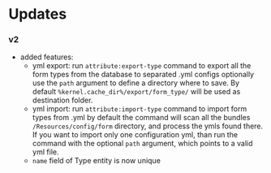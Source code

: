 # Updates

### v2

- added features:
    - yml export:
        run <code>attribute:export-type</code> command to export all the form types from the database to separated .yml configs
        optionally use the <code>path</code> argument to define a directory where to save. By default <code>%kernel.cache_dir%/export/form_type/</code> will be used as destination folder.
    - yml import:
         run <code>attribute:import-type</code> command to import form types from .yml
         by default the command will scan all the bundles <code>/Resources/config/form</code> directory, and process the ymls found there. If you want to import only one configuration yml, than run the command with the optional <code>path</code> argument, which points to a valid yml file.
    - <code>name</code> field of Type entity is now unique